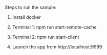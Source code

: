 Steps to run the sample:

1) Install docker

2) Terminal 1: npm run start-remote-cache

3) Terminal 2: npm run start-client

4) Launch the app from http://localhost:9999
